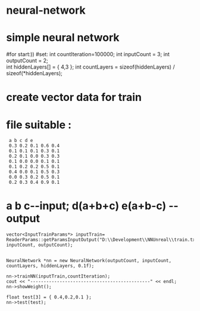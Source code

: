 # neural-network
# simple neural network

#for start:))
 #set:
  int countIteration=100000;
  int inputCount = 3;
	int outputCount = 2;	
	int hiddenLayers[] = { 4,3 };
	int countLayers = sizeof(hiddenLayers) / sizeof(*hiddenLayers);
  # create vector data for train
  # file suitable :
     a b c d e
     0.3 0.2 0.1 0.6 0.4
     0.1 0.1 0.1 0.3 0.1
     0.2 0.1 0.0 0.3 0.3
     0.1 0.0 0.0 0.1 0.1
     0.1 0.2 0.2 0.5 0.1
     0.4 0.0 0.1 0.5 0.3
     0.0 0.3 0.2 0.5 0.1
     0.2 0.3 0.4 0.9 0.1
# a b c--input; d(a+b+c) e(a+b-c) -- output
	vector<InputTrainParams*> inputTrain= ReaderParams::getParamsInputOutput("D:\\Development\\NNUnreal\\train.txt", inputCount, outputCount);

	
	NeuralNetwork *nn = new NeuralNetwork(outputCount, inputCount, countLayers, hiddenLayers, 0.1f);
	
	nn->trainNN(inputTrain,countIteration);
	cout << "---------------------------------------------" << endl;
	nn->showWeight();

	float test[3] = { 0.4,0.2,0.1 };
	nn->test(test);
